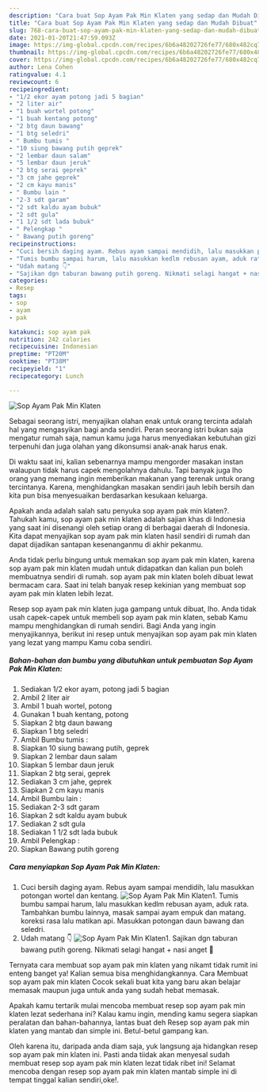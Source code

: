 ```yaml
---
description: "Cara buat Sop Ayam Pak Min Klaten yang sedap dan Mudah Dibuat"
title: "Cara buat Sop Ayam Pak Min Klaten yang sedap dan Mudah Dibuat"
slug: 768-cara-buat-sop-ayam-pak-min-klaten-yang-sedap-dan-mudah-dibuat
date: 2021-01-20T21:47:59.093Z
image: https://img-global.cpcdn.com/recipes/6b6a48202726fe77/680x482cq70/sop-ayam-pak-min-klaten-foto-resep-utama.jpg
thumbnail: https://img-global.cpcdn.com/recipes/6b6a48202726fe77/680x482cq70/sop-ayam-pak-min-klaten-foto-resep-utama.jpg
cover: https://img-global.cpcdn.com/recipes/6b6a48202726fe77/680x482cq70/sop-ayam-pak-min-klaten-foto-resep-utama.jpg
author: Lena Cohen
ratingvalue: 4.1
reviewcount: 6
recipeingredient:
- "1/2 ekor ayam potong jadi 5 bagian"
- "2 liter air"
- "1 buah wortel potong"
- "1 buah kentang potong"
- "2 btg daun bawang"
- "1 btg seledri"
- " Bumbu tumis "
- "10 siung bawang putih geprek"
- "2 lembar daun salam"
- "5 lembar daun jeruk"
- "2 btg serai geprek"
- "3 cm jahe geprek"
- "2 cm kayu manis"
- " Bumbu lain "
- "2-3 sdt garam"
- "2 sdt kaldu ayam bubuk"
- "2 sdt gula"
- "1 1/2 sdt lada bubuk"
- " Pelengkap "
- " Bawang putih goreng"
recipeinstructions:
- "Cuci bersih daging ayam. Rebus ayam sampai mendidih, lalu masukkan potongan wortel dan kentang."
- "Tumis bumbu sampai harum, lalu masukkan kedlm rebusan ayam, aduk rata. Tambahkan bumbu lainnya, masak sampai ayam empuk dan matang. koreksi rasa lalu matikan api. Masukkan potongan daun bawang dan seledri."
- "Udah matang 👇"
- "Sajikan dgn taburan bawang putih goreng. Nikmati selagi hangat + nasi anget 🤤"
categories:
- Resep
tags:
- sop
- ayam
- pak

katakunci: sop ayam pak 
nutrition: 242 calories
recipecuisine: Indonesian
preptime: "PT20M"
cooktime: "PT38M"
recipeyield: "1"
recipecategory: Lunch

---
```



![Sop Ayam Pak Min Klaten](https://img-global.cpcdn.com/recipes/6b6a48202726fe77/680x482cq70/sop-ayam-pak-min-klaten-foto-resep-utama.jpg)

Sebagai seorang istri, menyajikan olahan enak untuk orang tercinta adalah hal yang mengasyikan bagi anda sendiri. Peran seorang istri bukan saja mengatur rumah saja, namun kamu juga harus menyediakan kebutuhan gizi terpenuhi dan juga olahan yang dikonsumsi anak-anak harus enak.

Di waktu  saat ini, kalian sebenarnya mampu mengorder masakan instan walaupun tidak harus capek mengolahnya dahulu. Tapi banyak juga lho orang yang memang ingin memberikan makanan yang terenak untuk orang tercintanya. Karena, menghidangkan masakan sendiri jauh lebih bersih dan kita pun bisa menyesuaikan berdasarkan kesukaan keluarga. 



Apakah anda adalah salah satu penyuka sop ayam pak min klaten?. Tahukah kamu, sop ayam pak min klaten adalah sajian khas di Indonesia yang saat ini disenangi oleh setiap orang di berbagai daerah di Indonesia. Kita dapat menyajikan sop ayam pak min klaten hasil sendiri di rumah dan dapat dijadikan santapan kesenanganmu di akhir pekanmu.

Anda tidak perlu bingung untuk memakan sop ayam pak min klaten, karena sop ayam pak min klaten mudah untuk didapatkan dan kalian pun boleh membuatnya sendiri di rumah. sop ayam pak min klaten boleh dibuat lewat bermacam cara. Saat ini telah banyak resep kekinian yang membuat sop ayam pak min klaten lebih lezat.

Resep sop ayam pak min klaten juga gampang untuk dibuat, lho. Anda tidak usah capek-capek untuk membeli sop ayam pak min klaten, sebab Kamu mampu menghidangkan di rumah sendiri. Bagi Anda yang ingin menyajikannya, berikut ini resep untuk menyajikan sop ayam pak min klaten yang lezat yang mampu Kamu coba sendiri.

<!--inarticleads1-->

##### Bahan-bahan dan bumbu yang dibutuhkan untuk pembuatan Sop Ayam Pak Min Klaten:

1. Sediakan 1/2 ekor ayam, potong jadi 5 bagian
1. Ambil 2 liter air
1. Ambil 1 buah wortel, potong
1. Gunakan 1 buah kentang, potong
1. Siapkan 2 btg daun bawang
1. Siapkan 1 btg seledri
1. Ambil  Bumbu tumis :
1. Siapkan 10 siung bawang putih, geprek
1. Siapkan 2 lembar daun salam
1. Siapkan 5 lembar daun jeruk
1. Siapkan 2 btg serai, geprek
1. Sediakan 3 cm jahe, geprek
1. Siapkan 2 cm kayu manis
1. Ambil  Bumbu lain :
1. Sediakan 2-3 sdt garam
1. Siapkan 2 sdt kaldu ayam bubuk
1. Sediakan 2 sdt gula
1. Sediakan 1 1/2 sdt lada bubuk
1. Ambil  Pelengkap :
1. Siapkan  Bawang putih goreng




<!--inarticleads2-->

##### Cara menyiapkan Sop Ayam Pak Min Klaten:

1. Cuci bersih daging ayam. Rebus ayam sampai mendidih, lalu masukkan potongan wortel dan kentang.
<img src="https://img-global.cpcdn.com/steps/3b62c940b0133522/160x128cq70/sop-ayam-pak-min-klaten-langkah-memasak-1-foto.jpg" alt="Sop Ayam Pak Min Klaten">1. Tumis bumbu sampai harum, lalu masukkan kedlm rebusan ayam, aduk rata. Tambahkan bumbu lainnya, masak sampai ayam empuk dan matang. koreksi rasa lalu matikan api. Masukkan potongan daun bawang dan seledri.
1. Udah matang 👇
<img src="//assets-global.cpcdn.com/assets/icons/button_play-2c75c40dde080a61004c1f40b05d8f140eaff45d7e9e6481dc71c63d2e7c4909.png" alt="Sop Ayam Pak Min Klaten">1. Sajikan dgn taburan bawang putih goreng. Nikmati selagi hangat + nasi anget 🤤




Ternyata cara membuat sop ayam pak min klaten yang nikamt tidak rumit ini enteng banget ya! Kalian semua bisa menghidangkannya. Cara Membuat sop ayam pak min klaten Cocok sekali buat kita yang baru akan belajar memasak maupun juga untuk anda yang sudah hebat memasak.

Apakah kamu tertarik mulai mencoba membuat resep sop ayam pak min klaten lezat sederhana ini? Kalau kamu ingin, mending kamu segera siapkan peralatan dan bahan-bahannya, lantas buat deh Resep sop ayam pak min klaten yang mantab dan simple ini. Betul-betul gampang kan. 

Oleh karena itu, daripada anda diam saja, yuk langsung aja hidangkan resep sop ayam pak min klaten ini. Pasti anda tiidak akan menyesal sudah membuat resep sop ayam pak min klaten lezat tidak ribet ini! Selamat mencoba dengan resep sop ayam pak min klaten mantab simple ini di tempat tinggal kalian sendiri,oke!.


